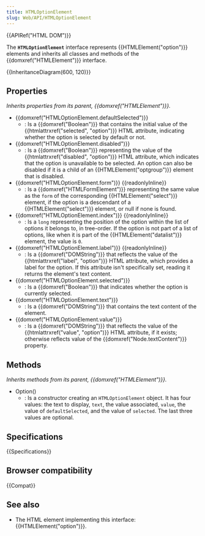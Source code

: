 ```yaml
---
title: HTMLOptionElement
slug: Web/API/HTMLOptionElement
---
```

{{APIRef("HTML DOM")}}

The **`HTMLOptionElement`** interface represents {{HTMLElement("option")}} elements and inherits all classes and methods of the {{domxref("HTMLElement")}} interface.

{{InheritanceDiagram(600, 120)}}

## Properties

_Inherits properties from its parent, {{domxref("HTMLElement")}}._

- {{domxref("HTMLOptionElement.defaultSelected")}}
  - : Is a {{domxref("Boolean")}} that contains the initial value of the {{htmlattrxref("selected", "option")}} HTML attribute, indicating whether the option is selected by default or not.
- {{domxref("HTMLOptionElement.disabled")}}
  - : Is a {{domxref("Boolean")}} representing the value of the {{htmlattrxref("disabled", "option")}} HTML attribute, which indicates that the option is unavailable to be selected. An option can also be disabled if it is a child of an {{HTMLElement("optgroup")}} element that is disabled.
- {{domxref("HTMLOptionElement.form")}} {{readonlyInline}}
  - : Is a {{domxref("HTMLFormElement")}} representing the same value as the `form` of the corresponding {{HTMLElement("select")}} element, if the option is a descendant of a {{HTMLElement("select")}} element, or null if none is found.
- {{domxref("HTMLOptionElement.index")}} {{readonlyInline}}
  - : Is a `long` representing the position of the option within the list of options it belongs to, in tree-order. If the option is not part of a list of options, like when it is part of the {{HTMLElement("datalist")}} element, the value is `0`.
- {{domxref("HTMLOptionElement.label")}} {{readonlyInline}}
  - : Is a {{domxref("DOMString")}} that reflects the value of the {{htmlattrxref("label", "option")}} HTML attribute, which provides a label for the option. If this attribute isn't specifically set, reading it returns the element's text content.
- {{domxref("HTMLOptionElement.selected")}}
  - : Is a {{domxref("Boolean")}} that indicates whether the option is currently selected.
- {{domxref("HTMLOptionElement.text")}}
  - : Is a {{domxref("DOMString")}} that contains the text content of the element.
- {{domxref("HTMLOptionElement.value")}}
  - : Is a {{domxref("DOMString")}} that reflects the value of the {{htmlattrxref("value", "option")}} HTML attribute, if it exists; otherwise reflects value of the {{domxref("Node.textContent")}} property.

## Methods

_Inherits methods from its parent, {{domxref("HTMLElement")}}._

- Option()
  - : Is a constructor creating an `HTMLOptionElement` object. It has four values: the text to display, `text`, the value associated, `value`, the value of `defaultSelected`, and the value of `selected`. The last three values are optional.

## Specifications

{{Specifications}}

## Browser compatibility

{{Compat}}

## See also

- The HTML element implementing this interface: {{HTMLElement("option")}}.
